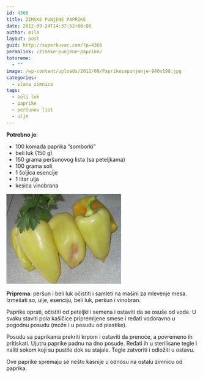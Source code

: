 ```yaml
---
id: 4366
title: ZIMSKE PUNjENE PAPRIKE
date: 2012-09-24T14:37:52+00:00
author: mila
layout: post
guid: http://superkuvar.com/?p=4366
permalink: /zimske-punjene-paprike/
totvreme:
  - ""
image: /wp-content/uploads/2012/09/Paprikezapunjenje-940x198.jpg
categories:
  - slana zimnica
tags:
  - beli luk
  - paprike
  - peršunov list
  - ulje
---
```

**Potrebno je**:

  * 100 komada paprika &#8221;somborki&#8221;
  * beli luk (150 g)
  * 150 grama peršunovog lista (sa peteljkama)
  * 100 grama soli
  * 1 šoljica esencije
  * 1 litar ulja
  * kesica vinobrana

<img class="alignnone size-medium wp-image-4368" title="Paprikezapunjenje" src="/wp-content/uploads/2012/09/Paprikezapunjenje-e1348497086906-300x234.jpg" alt="" width="300" height="234" /> 

**Priprema**: peršun i beli luk očistiti i samleti na mašini za mlevenje mesa. Izmešati so, ulje, esenciju, beli luk, peršun i vinobran.

Paprike oprati, očistiti od peteljki i semena i ostaviti da se osuše od vode. U svaku staviti pola kašičice pripremljene smese i ređati vodoravno u pogodnu posudu (može i u posudu od plastike).

Posudu sa paprikama prekriti krpom i ostaviti da prenoće, a povremeno ih pritiskati. Ujutru paprike padnu na dno posude. Ređati ih u sterilisane tegle i naliti sokom koji su pustile dok su stajale. Tegle zatvoriti i odložiti u ostavu.

Ove paprike spremaju se nešto kasnije u odnosu na ostalu zimnicu od paprika.